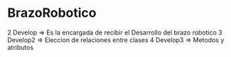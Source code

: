 # BrazoRobotico
2 Develop => Es la encargada de recibir el Desarrollo del brazo robotico
3 Develop2 => Eleccion de relaciones entre clases
4 Develop3 => Metodos y atributos